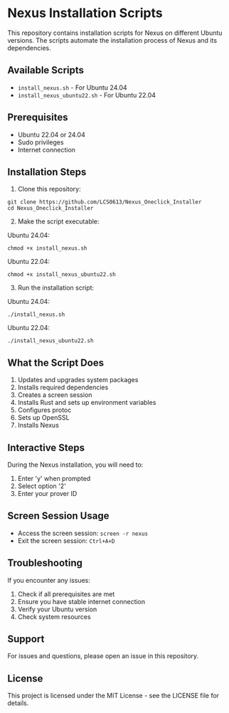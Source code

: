# Nexus Installation Scripts

This repository contains installation scripts for Nexus on different Ubuntu versions. The scripts automate the installation process of Nexus and its dependencies.

## Available Scripts

- `install_nexus.sh` - For Ubuntu 24.04
- `install_nexus_ubuntu22.sh` - For Ubuntu 22.04

## Prerequisites

- Ubuntu 22.04 or 24.04
- Sudo privileges
- Internet connection

## Installation Steps

1. Clone this repository:
```
git clone https://github.com/LCS0613/Nexus_Oneclick_Installer
cd Nexus_Oneclick_Installer
```

2. Make the script executable:

Ubuntu 24.04:
```
chmod +x install_nexus.sh
```

Ubuntu 22.04:
```
chmod +x install_nexus_ubuntu22.sh
```

3. Run the installation script:

Ubuntu 24.04:
```
./install_nexus.sh
```

Ubuntu 22.04:
```
./install_nexus_ubuntu22.sh
```


## What the Script Does

1. Updates and upgrades system packages
2. Installs required dependencies
3. Creates a screen session
4. Installs Rust and sets up environment variables
5. Configures protoc
6. Sets up OpenSSL
7. Installs Nexus

## Interactive Steps

During the Nexus installation, you will need to:
1. Enter 'y' when prompted
2. Select option '2'
3. Enter your prover ID

## Screen Session Usage

- Access the screen session: `screen -r nexus`
- Exit the screen session: `Ctrl+A+D`

## Troubleshooting

If you encounter any issues:

1. Check if all prerequisites are met
2. Ensure you have stable internet connection
3. Verify your Ubuntu version
4. Check system resources

## Support

For issues and questions, please open an issue in this repository.

## License

This project is licensed under the MIT License - see the LICENSE file for details.